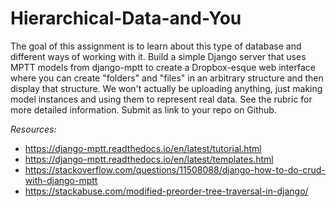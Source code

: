 # Hierarchical-Data-and-You
The goal of this assignment is to learn about this type of database and different ways of working with it. Build a simple Django server that uses MPTT models from django-mptt to create a Dropbox-esque web interface where you can create "folders" and "files" in an arbitrary structure and then display that structure. We won't actually be uploading anything, just making model instances and using them to represent real data. See the rubric for more detailed information. Submit as link to your repo on Github.

*Resources:*
- https://django-mptt.readthedocs.io/en/latest/tutorial.html
- https://django-mptt.readthedocs.io/en/latest/templates.html
- https://stackoverflow.com/questions/11508088/django-how-to-do-crud-with-django-mptt
- https://stackabuse.com/modified-preorder-tree-traversal-in-django/